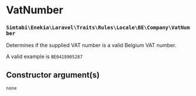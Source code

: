 # VatNumber
### `Simtabi\Enekia\Laravel\Traits\Rules\Locale\BE\Company\VatNumber`

Determines if the supplied VAT number is a valid Belgium VAT number.

A valid example is `BE0418905287`

## Constructor argument(s)

```php
none
```